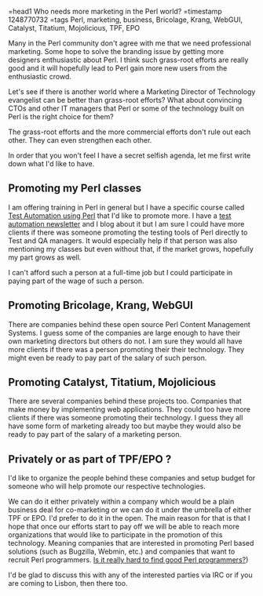 =head1 Who needs more marketing in the Perl world?
=timestamp 1248770732
=tags Perl, marketing, business, Bricolage, Krang, WebGUI, Catalyst, Titatium, Mojolicious, TPF, EPO

Many in the Perl community don't agree with me that we need professional
marketing. Some hope to solve the branding issue by getting more designers
enthusiastic about Perl. I think such grass-root efforts are really good and
it will hopefully lead to Perl gain more new users from the
enthusiastic crowd.

Let's see if there is another world where a Marketing Director of Technology
evangelist can be better than grass-root efforts? What about convincing
CTOs and other IT managers that Perl or some of the technology built on Perl
is the right choice for them?

The grass-root efforts and the more commercial efforts don't rule out each
other. They can even strengthen each other.

In order that you won't feel I have a secret selfish agenda, let
me first write down what I'd like to have.

## Promoting my Perl classes

I am offering training in Perl in general but I have a specific
course called [Test Automation using Perl](/perl-in-test-automation)
that I'd like to promote more. I have a [test automation newsletter](/test-automation-tips)
and I blog about it but I am sure I could have more clients if there was someone
promoting the testing tools of Perl directly to Test and QA managers.
It would especially help if that person was also mentioning my classes but even
without that, if the market grows, hopefully my part grows as well.

I can't afford such a person at a full-time job but I could participate in
paying part of the wage of such a person.

## Promoting Bricolage, Krang, WebGUI

There are companies behind these open source Perl Content Management Systems.
I guess some of the companies are large enough to have their own marketing
directors but others do not. I am sure they would all have more clients if
there was a person promoting their their technology. They might even be ready
to pay part of the salary of such person.


## Promoting Catalyst, Titatium, Mojolicious

There are several companies behind these projects too. Companies that make
money by implementing web applications. They could too have more clients if
there was someone promoting their technology. I guess they all have some form
of marketing already too but maybe they would also be ready to pay part
of the salary of a marketing person.

## Privately or as part of TPF/EPO ?

I'd like to organize the people behind these companies and setup budget for
someone who will help promote our respective technologies.

We can do it either privately within a company which would be a plain
business deal for co-marketing or we can do it under the umbrella of either
TPF or EPO. I'd prefer to do it in the open. The main reason for that is that
I hope that once our efforts start to pay off we will be able to reach more
organizations that would like to participate in the promotion of
this technology. Meaning companies that are interested in promoting Perl
based solutions (such as Bugzilla, Webmin, etc.) and companies that
want to recruit Perl programmers. [Is it really hard to find good Perl programmers?](/is-it-really-hard-to-find-good-perl-programmers))

I'd be glad to discuss this with any of the interested parties via IRC
or if you are coming to Lisbon, then there too.

